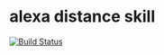 # alexa distance skill

[![Build Status](https://travis-ci.org/corux/alexa-distance-skill.svg?branch=master)](https://travis-ci.org/corux/alexa-distance-skill)
